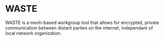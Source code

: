 # WASTE

WASTE is a mesh-based workgroup tool that allows for encrypted, private communication between distant parties on the internet, independant of local network organization.
